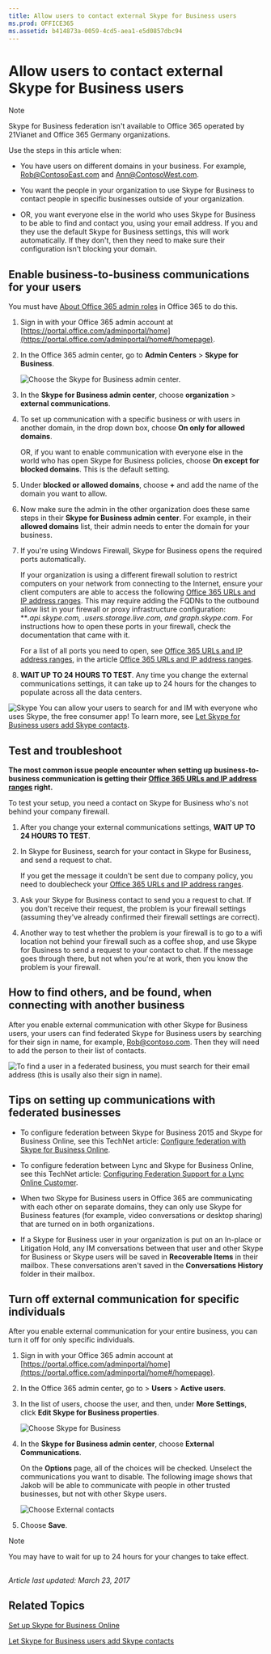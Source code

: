 ```yaml
---
title: Allow users to contact external Skype for Business users
ms.prod: OFFICE365
ms.assetid: b414873a-0059-4cd5-aea1-e5d0857dbc94
---
```



# Allow users to contact external Skype for Business users

> [!NOTE]
> Skype for Business federation isn't available to Office 365 operated by 21Vianet and Office 365 Germany organizations. 
  
    
    

Use the steps in this article when:
- You have users on different domains in your business. For example, Rob@ContosoEast.com and Ann@ContosoWest.com.
    
  
- You want the people in your organization to use Skype for Business to contact people in specific businesses outside of your organization.
    
  
- OR, you want everyone else in the world who uses Skype for Business to be able to find and contact you, using your email address. If you and they use the default Skype for Business settings, this will work automatically. If they don't, then they need to make sure their configuration isn't blocking your domain.
    
  

## Enable business-to-business communications for your users
<a name="bk_preview"> </a>

You must have  [About Office 365 admin roles](about-office-365-admin-roles.md) in Office 365 to do this.
  
    
    

1. Sign in with your Office 365 admin account at  [https://portal.office.com/adminportal/home](https://portal.office.com/adminportal/home#/homepage).
    
  
2. In the Office 365 admin center, go to **Admin Centers** > **Skype for Business**.
    
    ![Choose the Skype for Business admin center.](images/376a7a45-e6e3-4716-be09-d2f294d885a2.png)
  
    
    

    
  
3. In the **Skype for Business admin center**, choose **organization** > **external communications**.
    
  
4. To set up communication with a specific business or with users in another domain, in the drop down box, choose **On only for allowed domains**.
    
    OR, if you want to enable communication with everyone else in the world who has open Skype for Business policies, choose **On except for blocked domains**. This is the default setting.
    
  
5. Under **blocked or allowed domains**, choose **+** and add the name of the domain you want to allow.
    
  
6. Now make sure the admin in the other organization does these same steps in their **Skype for Business admin center**. For example, in their **allowed domains** list, their admin needs to enter the domain for your business.
    
  
7. If you're using Windows Firewall, Skype for Business opens the required ports automatically.
    
    If your organization is using a different firewall solution to restrict computers on your network from connecting to the Internet, ensure your client computers are able to access the following  [Office 365 URLs and IP address ranges](http://technet.microsoft.com/library/8548a211-3fe7-47cb-abb1-355ea5aa88a2%28Office.14%29.aspx). This may require adding the FQDNs to the outbound allow list in your firewall or proxy infrastructure configuration: ***.api.skype.com, *.users.storage.live.com, and graph.skype.com**. For instructions how to open these ports in your firewall, check the documentation that came with it.
    
    For a list of all ports you need to open, see  [Office 365 URLs and IP address ranges](http://technet.microsoft.com/library/8548a211-3fe7-47cb-abb1-355ea5aa88a2%28Office.14%29.aspx#bkmk_lyo), in the article  [Office 365 URLs and IP address ranges](http://technet.microsoft.com/library/8548a211-3fe7-47cb-abb1-355ea5aa88a2%28Office.14%29.aspx).
    
  
8. **WAIT UP TO 24 HOURS TO TEST**. Any time you change the external communications settings, it can take up to 24 hours for the changes to populate across all the data centers.
    
  
![Skype](images/58550720-2a68-42d1-a926-1884e6aeb55c.png) You can allow your users to search for and IM with everyone who uses Skype, the free consumer app! To learn more, see [Let Skype for Business users add Skype contacts](let-skype-for-business-users-add-skype-contacts.md).
  
    
    

## Test and troubleshoot
<a name="bk_preview"> </a>

 **The most common issue people encounter when setting up business-to-business communication is getting their  [Office 365 URLs and IP address ranges](http://technet.microsoft.com/library/8548a211-3fe7-47cb-abb1-355ea5aa88a2%28Office.14%29.aspx) right.**
  
    
    
To test your setup, you need a contact on Skype for Business who's not behind your company firewall.
  
    
    

1. After you change your external communications settings, **WAIT UP TO 24 HOURS TO TEST**.
    
  
2. In Skype for Business, search for your contact in Skype for Business, and send a request to chat.
    
    If you get the message it couldn't be sent due to company policy, you need to doublecheck your  [Office 365 URLs and IP address ranges](http://technet.microsoft.com/library/8548a211-3fe7-47cb-abb1-355ea5aa88a2%28Office.14%29.aspx).
    
  
3. Ask your Skype for Business contact to send you a request to chat. If you don't receive their request, the problem is your firewall settings (assuming they've already confirmed their firewall settings are correct).
    
  
4. Another way to test whether the problem is your firewall is to go to a wifi location not behind your firewall such as a coffee shop, and use Skype for Business to send a request to your contact to chat. If the message goes through there, but not when you're at work, then you know the problem is your firewall.
    
  

## How to find others, and be found, when connecting with another business
<a name="bk_preview"> </a>

After you enable external communication with other Skype for Business users, your users can find federated Skype for Business users by searching for their sign in name, for example, Rob@contoso.com. Then they will need to add the person to their list of contacts.
  
    
    
![To find a user in a federated business, you must search for their email address (this is usally also their sign in name).](images/20242f85-0636-463b-8df3-1e123784d7fa.png)
  
    
    

  
    
    

## Tips on setting up communications with federated businesses
<a name="bk_preview"> </a>


- To configure federation between Skype for Business 2015 and Skype for Business Online, see this TechNet article:  [Configure federation with Skype for Business Online](https://technet.microsoft.com/en-us/library/jj205126.aspx).
    
  
- To configure federation between Lync and Skype for Business Online, see this TechNet article:  [Configuring Federation Support for a Lync Online Customer](https://technet.microsoft.com/en-us/library/hh202193.aspx).
    
  
- When two Skype for Business users in Office 365 are communicating with each other on separate domains, they can only use Skype for Business features (for example, video conversations or desktop sharing) that are turned on in both organizations.
    
  
- If a Skype for Business user in your organization is put on an In-place or Litigation Hold, any IM conversations between that user and other Skype for Business or Skype users will be saved in **Recoverable Items** in their mailbox. These conversations aren't saved in the **Conversations History** folder in their mailbox.
    
  

## Turn off external communication for specific individuals
<a name="bk_preview"> </a>

After you enable external communication for your entire business, you can turn it off for only specific individuals.
  
    
    

1. Sign in with your Office 365 admin account at  [https://portal.office.com/adminportal/home](https://portal.office.com/adminportal/home#/homepage).
    
  
2. In the Office 365 admin center, go to > **Users** > **Active users**.
    
  
3. In the list of users, choose the user, and then, under **More Settings**, click **Edit Skype for Business properties**.
    
    ![Choose Skype for Business](images/2b0f9a7b-3fee-4f4b-968a-68c429eeb395.png)
  
    
    

    
  
4. In the **Skype for Business admin center**, choose **External Communications**.
    
    On the **Options** page, all of the choices will be checked. Unselect the communications you want to disable. The following image shows that Jakob will be able to communicate with people in other trusted businesses, but not with other Skype users.
    
    ![Choose External contacts](images/4e546321-a065-48ed-8ac7-1e112a780eab.png)
  
    
    

    
  
5. Choose **Save**.
    
  

> [!NOTE]
> You may have to wait for up to 24 hours for your changes to take effect. 
  
    
    


## 
<a name="bk_preview"> </a>

 *Article last updated: March 23, 2017* 
  
    
    

## Related Topics
<a name="bk_preview"> </a>

 [Set up Skype for Business Online](set-up-skype-for-business-online.md)
  
    
    
 [Let Skype for Business users add Skype contacts](let-skype-for-business-users-add-skype-contacts.md)
  
    
    

